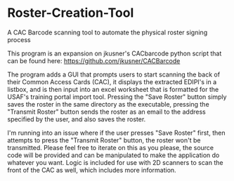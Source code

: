 # Roster-Creation-Tool
A CAC Barcode scanning tool to automate the physical roster signing process

This program is an expansion on jkusner's CACbarcode python script that can be found here: https://github.com/jkusner/CACBarcode

The program adds a GUI that prompts users to start scanning the back of their Common Access Cards (CAC), it displays the extracted EDIPI's in a listbox, and is then input into an excel worksheet that is formatted for the USAF's training portal import tool. Pressing the "Save Roster" button simply saves the roster in the same directory as the executable, pressing the "Transmit Roster" button sends the roster as an email to the address specified by the user, and also saves the roster.

I'm running into an issue where if the user presses "Save Roster" first, then attempts to press the "Transmit Roster" button, the roster won't be transmitted. Please feel free to iterate on this as you please, the source code will be provided and can be manipulated to make the application do whatever you want. Logic is included for use with 2D scanners to scan the front of the CAC as well, which includes more information.
